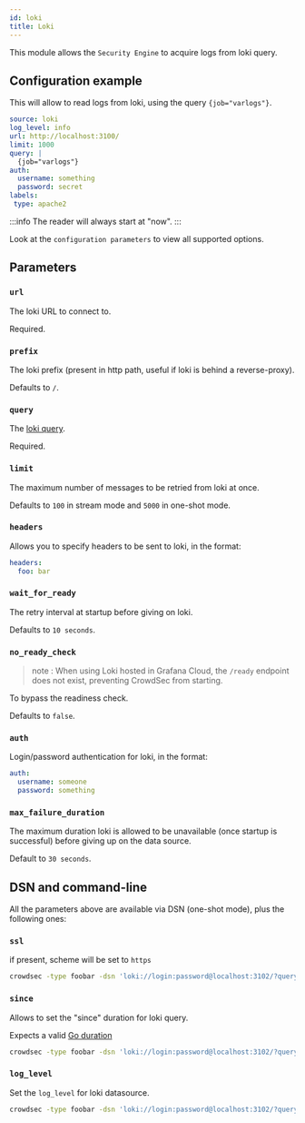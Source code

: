 ```yaml
---
id: loki
title: Loki
---
```


This module allows the `Security Engine` to acquire logs from loki query.

## Configuration example

This will allow to read logs from loki, using the query `{job="varlogs"}`.
```yaml
source: loki
log_level: info
url: http://localhost:3100/
limit: 1000
query: |
  {job="varlogs"}
auth:
  username: something
  password: secret
labels:
 type: apache2
```

:::info
The reader will always start at "now".
:::

Look at the `configuration parameters` to view all supported options.

## Parameters


### `url`

The loki URL to connect to.

Required.

### `prefix`

The loki prefix (present in http path, useful if loki is behind a reverse-proxy).

Defaults to `/`.

### `query`

The [loki query](https://grafana.com/docs/loki/latest/query/log_queries/).

Required.

### `limit`

The maximum number of messages to be retried from loki at once.

Defaults to `100` in stream mode and `5000` in one-shot mode.

### `headers`

Allows you to specify headers to be sent to loki, in the format:

```yaml
headers:
  foo: bar
```

### `wait_for_ready`

The retry interval at startup before giving on loki.

Defaults to `10 seconds`.

### `no_ready_check`

> note : When using Loki hosted in Grafana Cloud, the `/ready` endpoint does not exist, preventing CrowdSec from starting.

To bypass the readiness check. 

Defaults to `false`.

### `auth`

Login/password authentication for loki, in the format:

```yaml
auth:
  username: someone
  password: something
```

### `max_failure_duration`

The maximum duration loki is allowed to be unavailable (once startup is successful) before giving up on the data source.

Default to `30 seconds`.


## DSN and command-line

All the parameters above are available via DSN (one-shot mode), plus the following ones:

### `ssl`

if present, scheme will be set to `https`

```bash
crowdsec -type foobar -dsn 'loki://login:password@localhost:3102/?query={server="demo"}&ssl=true'
```

### `since`

Allows to set the "since" duration for loki query.

Expects a valid [Go duration](https://pkg.go.dev/time#ParseDuration)

```bash
crowdsec -type foobar -dsn 'loki://login:password@localhost:3102/?query={server="demo"}&since=1d'
```

### `log_level`

Set the `log_level` for loki datasource.

```bash
crowdsec -type foobar -dsn 'loki://login:password@localhost:3102/?query={server="demo"}&log_level=debug'
```

